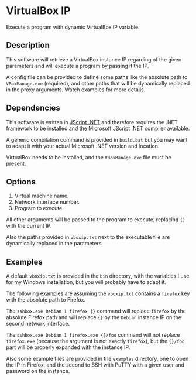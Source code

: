 VirtualBox IP
=============

Execute a program with dynamic VirtualBox IP variable.

Description
-----------

This software will retrieve a VirtualBox instance IP regarding of the given
parameters and will execute a program by passing it the IP.

A config file can be provided to define some paths like the absolute path
to `VBoxManage.exe` (required), and other paths that will be dynamically
replaced in the proxy arguments. Watch examples for more details.

Dependencies
------------

This software is written in [JScript .NET](http://en.wikipedia.org/wiki/JScript_.NET)
and therefore requires the .NET framework to be installed and the Microsoft
JScript .NET compiler available.

A generic compilation command is provided in `build.bat` but you may want to
adapt it with your actual Microsoft .NET version and location.

VirtualBox needs to be installed, and the `VBoxManage.exe` file must
be present.

Options
-------

1. Virtual machine name.
1. Network interface number.
1. Program to execute.

All other arguments will be passed to the program to execute, replacing `{}`
with the current IP.

Also the paths provided in `vboxip.txt` next to the executable file are
dynamically replaced in the parameters.

Examples
--------

A default `vboxip.txt` is provided in the `bin` directory, with the variables
I use for my Windows installation, but you will probably have to adapt it.

The following examples are assuming the `vboxip.txt` contains a `firefox` key
with the absolute path to Firefox.

The `sshbox.exe Debian 1 firefox {}` command will replace `firefox` by the
absolute Firefox path and will replace `{}` by the `Debian` instance IP on the
second network interface.

The `sshbox.exe Debian 1 firefox.exe {}/foo` command will not replace
`firefox.exe` (because the argument is not exactly `firefox`), but the `{}/foo`
part will be properly expanded with the instance IP.

Also some example files are provided in the `examples` directory, one to open
the IP in Firefox, and the second to SSH with PuTTY with a given user and
password on the instance.
